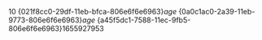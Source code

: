 10
{021f8cc0-29df-11eb-bfca-806e6f6e6963}$age$
{0a0c1ac0-2a39-11eb-9773-806e6f6e6963}$age$
{a45f5dc1-7588-11ec-9fb5-806e6f6e6963}$1655927953$
